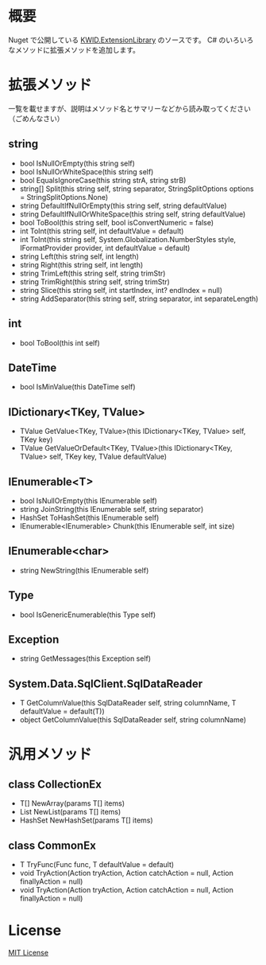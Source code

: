 # 概要
Nuget で公開している [KWID.ExtensionLibrary](https://www.nuget.org/packages/KWID.ExtensionLibrary/) のソースです。
C# のいろいろなメソッドに拡張メソッドを追加します。

# 拡張メソッド
一覧を載せますが、説明はメソッド名とサマリーなどから読み取ってください（ごめんなさい）

## string
+ bool IsNullOrEmpty(this string self)
+ bool IsNullOrWhiteSpace(this string self)
+ bool EqualsIgnoreCase(this string strA, string strB)
+ string[] Split(this string self, string separator, StringSplitOptions options = StringSplitOptions.None)
+ string DefaultIfNullOrEmpty(this string self, string defaultValue)
+ string DefaultIfNullOrWhiteSpace(this string self, string defaultValue)
+ bool ToBool(this string self, bool isConvertNumeric = false)
+ int ToInt(this string self, int defaultValue = default)
+ int ToInt(this string self, System.Globalization.NumberStyles style, IFormatProvider provider, int defaultValue = default)
+ string Left(this string self, int length)
+ string Right(this string self, int length)
+ string TrimLeft(this string self, string trimStr)
+ string TrimRight(this string self, string trimStr)
+ string Slice(this string self, int startIndex, int? endIndex = null)
+ string AddSeparator(this string self, string separator, int separateLength)
## int
+ bool ToBool(this int self)
## DateTime
+ bool IsMinValue(this DateTime self)
## IDictionary&lt;TKey, TValue&gt;
+ TValue GetValue<TKey, TValue>(this IDictionary<TKey, TValue> self, TKey key)
+ TValue GetValueOrDefault<TKey, TValue>(this IDictionary<TKey, TValue> self, TKey key, TValue defaultValue)
## IEnumerable&lt;T&gt;
+ bool IsNullOrEmpty<T>(this IEnumerable<T> self)
+ string JoinString<T>(this IEnumerable<T> self, string separator)
+ HashSet<T> ToHashSet<T>(this IEnumerable<T> self)
+ IEnumerable<IEnumerable<T>> Chunk<T>(this IEnumerable<T> self, int size)
## IEnumerable&lt;char&gt;
+ string NewString(this IEnumerable<char> self)
## Type
+ bool IsGenericEnumerable(this Type self)
## Exception
+ string GetMessages(this Exception self)
## System.Data.SqlClient.SqlDataReader
+ T GetColumnValue<T>(this SqlDataReader self, string columnName, T defaultValue = default(T))
+ object GetColumnValue(this SqlDataReader self, string columnName)

# 汎用メソッド

## class CollectionEx
+ T[] NewArray<T>(params T[] items)
+ List<T> NewList<T>(params T[] items)
+ HashSet<T> NewHashSet<T>(params T[] items)
## class CommonEx
+ T TryFunc<T>(Func<T> func, T defaultValue = default)
+ void TryAction<T>(Action tryAction, Action<T> catchAction = null, Action finallyAction = null)
+ void TryAction(Action tryAction, Action<Exception> catchAction = null, Action finallyAction = null)

# License
[MIT License](https://github.com/kawaidainfinity/KWID.ExtensionLibrary/blob/master/LICENSE)